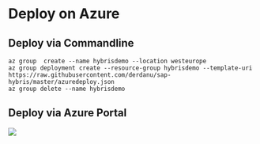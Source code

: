 # Deploy on Azure

## Deploy via Commandline
````
az group  create --name hybrisdemo --location westeurope
az group deployment create --resource-group hybrisdemo --template-uri https://raw.githubusercontent.com/derdanu/sap-hybris/master/azuredeploy.json
az group delete --name hybrisdemo
````
## Deploy via Azure Portal 

<a href="https://portal.azure.com/#create/Microsoft.Template/uri/https%3A%2F%2Fraw.githubusercontent.com%2Fderdanu%2Fsap-hybris%2Fmaster%2Fazuredeploy.json" target="_blank">
    <img src="http://azuredeploy.net/deploybutton.png"/>
</a>